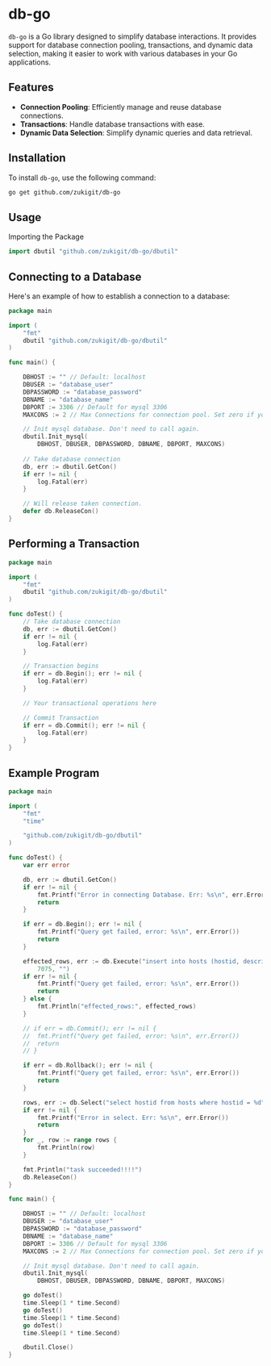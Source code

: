 # db-go

`db-go` is a Go library designed to simplify database interactions. It provides support for database connection pooling, transactions, and dynamic data selection, making it easier to work with various databases in your Go applications.

## Features

- **Connection Pooling**: Efficiently manage and reuse database connections.
- **Transactions**: Handle database transactions with ease.
- **Dynamic Data Selection**: Simplify dynamic queries and data retrieval.

## Installation

To install `db-go`, use the following command:

```bash
go get github.com/zukigit/db-go
```

## Usage

Importing the Package

```go
import dbutil "github.com/zukigit/db-go/dbutil"
```

## Connecting to a Database

Here's an example of how to establish a connection to a database:

```go
package main

import (
    "fmt"
    dbutil "github.com/zukigit/db-go/dbutil"
)

func main() {

    DBHOST := "" // Default: localhost
    DBUSER := "database_user"
    DBPASSWORD := "database_password"
    DBNAME := "database_name"
    DBPORT := 3306 // Default for mysql 3306
    MAXCONS := 2 // Max Connections for connection pool. Set zero if you dun wanna use it

    // Init mysql database. Don't need to call again.
    dbutil.Init_mysql(
        DBHOST, DBUSER, DBPASSWORD, DBNAME, DBPORT, MAXCONS)
    
    // Take database connection
    db, err := dbutil.GetCon()
    if err != nil {
        log.Fatal(err)
    }

    // Will release taken connection.
    defer db.ReleaseCon()
}
```

## Performing a Transaction

```go
package main

import (
    "fmt"
    dbutil "github.com/zukigit/db-go/dbutil"
)

func doTest() {
    // Take database connection
    db, err := dbutil.GetCon()
    if err != nil {
        log.Fatal(err)
    }

    // Transaction begins
    if err = db.Begin(); err != nil {
        log.Fatal(err)
    }

    // Your transactional operations here

    // Commit Transaction
    if err = db.Commit(); err != nil {
        log.Fatal(err)
    }
}
```

## Example Program

```go
package main

import (
	"fmt"
	"time"

	"github.com/zukigit/db-go/dbutil"
)

func doTest() {
	var err error

	db, err := dbutil.GetCon()
	if err != nil {
		fmt.Printf("Error in connecting Database. Err: %s\n", err.Error())
		return
	}

	if err = db.Begin(); err != nil {
		fmt.Printf("Query get failed, error: %s\n", err.Error())
		return
	}

	effected_rows, err := db.Execute("insert into hosts (hostid, description) values(%d, '%s');",
		7075, "")
	if err != nil {
		fmt.Printf("Query get failed, error: %s\n", err.Error())
		return
	} else {
		fmt.Println("effected_rows:", effected_rows)
	}

	// if err = db.Commit(); err != nil {
	// 	fmt.Printf("Query get failed, error: %s\n", err.Error())
	// 	return
	// }

	if err = db.Rollback(); err != nil {
		fmt.Printf("Query get failed, error: %s\n", err.Error())
		return
	}

	rows, err := db.Select("select hostid from hosts where hostid = %d", 7073)
	if err != nil {
		fmt.Printf("Error in select. Err: %s\n", err.Error())
		return
	}
	for _, row := range rows {
		fmt.Println(row)
	}

	fmt.Println("task succeeded!!!!")
	db.ReleaseCon()
}

func main() {

    DBHOST := "" // Default: localhost
    DBUSER := "database_user"
    DBPASSWORD := "database_password"
    DBNAME := "database_name"
    DBPORT := 3306 // Default for mysql 3306
    MAXCONS := 2 // Max Connections for connection pool. Set zero if you dun wanna use it

    // Init mysql database. Don't need to call again.
    dbutil.Init_mysql(
        DBHOST, DBUSER, DBPASSWORD, DBNAME, DBPORT, MAXCONS)

    go doTest()
	time.Sleep(1 * time.Second)
	go doTest()
	time.Sleep(1 * time.Second)
	go doTest()
	time.Sleep(1 * time.Second)

	dbutil.Close()
}